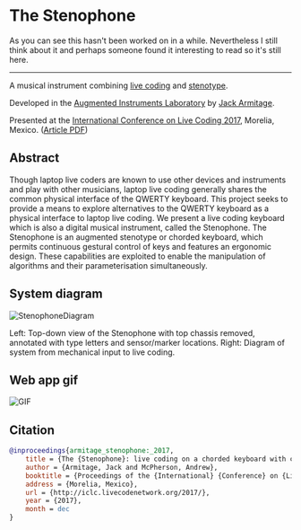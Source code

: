# The Stenophone

As you can see this hasn't been worked on in a while. Nevertheless I still think about it and perhaps someone found it interesting to read so it's still here.

---

A musical instrument combining [live coding](http://toplap.org) and [stenotype](https://en.wikipedia.org/wiki/Stenotype).

Developed in the [Augmented Instruments Laboratory](http://instrumentslab.org) by [Jack Armitage](http://jackarmitage.com).

Presented at the [International Conference on Live Coding 2017](http://iclc.livecodenetwork.org/2017/), Morelia, Mexico. ([Article PDF](https://github.com/jarmitage/stenophone/raw/master/docs/stenophone_iclc2017.pdf))

## Abstract

Though laptop live coders are known to use other devices and instruments and play with other musicians, laptop live coding generally shares the common physical interface of the QWERTY keyboard. This project seeks to provide a means to explore alternatives to the QWERTY keyboard as a physical interface to laptop live coding. We present a live coding keyboard which is also a digital musical instrument, called the Stenophone. The Stenophone is an augmented stenotype or chorded keyboard, which permits continuous gestural control of keys and features an ergonomic design. These capabilities are exploited to enable the manipulation of algorithms and their parameterisation simultaneously.

## System diagram

![StenophoneDiagram](https://i.imgur.com/lKAEosn.jpg)

Left: Top-down view of the Stenophone with top chassis removed, annotated with type letters and sensor/marker locations. Right: Diagram of system from mechanical input to live coding.

## Web app gif

![GIF](https://i.imgur.com/6FGSvNa.gif)

## Citation

```bibtex
@inproceedings{armitage_stenophone:_2017,
	title = {The {Stenophone}: live coding on a chorded keyboard with continuous control},
	author = {Armitage, Jack and McPherson, Andrew},
	booktitle = {Proceedings of the {International} {Conference} on {Live} {Coding}},
	address = {Morelia, Mexico},
	url = {http://iclc.livecodenetwork.org/2017/},
	year = {2017},
	month = dec
}
```
